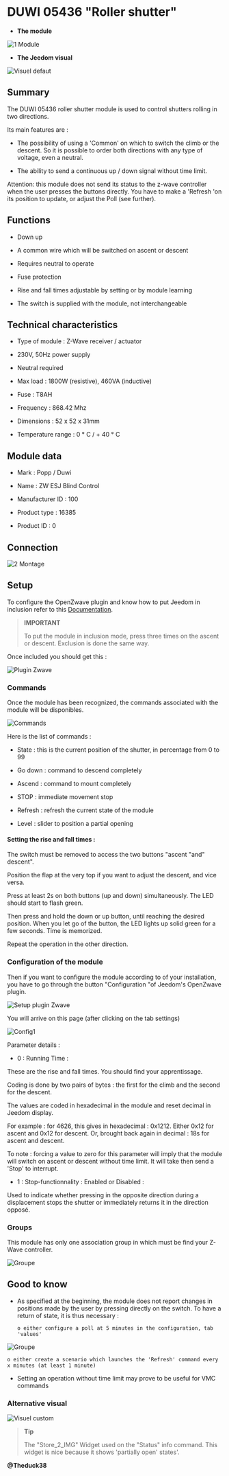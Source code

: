 DUWI 05436 "Roller shutter" 
==========================



-   **The module**



![1 Module](images/duwi.05436/1-Module.PNG)



-   **The Jeedom visual**



![Visuel defaut](images/duwi.05436/Visuel_defaut.PNG)



Summary 
------



The DUWI 05436 roller shutter module is used to control shutters
rolling in two directions.

Its main features are :

-   The possibility of using a 'Common' on which to switch the climb
    or the descent. So it is possible to order both
    directions with any type of voltage, even a neutral.

-   The ability to send a continuous up / down signal without
    time limit.

Attention: this module does not send its status to the z-wave controller when
the user presses the buttons directly. You have to make a
'Refresh 'on its position to update, or adjust the Poll (see
further).



Functions 
---------



-   Down up

-   A common wire which will be switched on ascent or descent

-   Requires neutral to operate

-   Fuse protection

-   Rise and fall times adjustable by setting or by
    module learning

-   The switch is supplied with the module, not interchangeable



Technical characteristics 
---------------------------



-   Type of module : Z-Wave receiver / actuator

-   230V, 50Hz power supply

-   Neutral required

-   Max load : 1800W (resistive), 460VA (inductive)

-   Fuse : T8AH

-   Frequency : 868.42 Mhz

-   Dimensions : 52 x 52 x 31mm

-   Temperature range : 0 ° C / + 40 ° C



Module data 
-----------------



-   Mark : Popp / Duwi

-   Name : ZW ESJ Blind Control

-   Manufacturer ID : 100

-   Product type : 16385

-   Product ID : 0



Connection 
---------

![2 Montage](images/duwi.05436/2-Montage.PNG)



Setup 
-------------



To configure the OpenZwave plugin and know how to put Jeedom in
inclusion refer to this
[Documentation](https://doc.jeedom.com/en_US/plugins/automation%20protocol/openzwave/).



> **IMPORTANT**
>
> To put the module in inclusion mode, press three times
> on the ascent or descent. Exclusion is done the same way.



Once included you should get this :



![Plugin Zwave](images/duwi.05436/3-Inclusion.PNG)



### Commands 



Once the module has been recognized, the commands associated with the module will be
disponibles.



![Commands](images/duwi.05436/4-Commandes.PNG)



Here is the list of commands :



-   State : this is the current position of the shutter, in percentage from 0 to 99

-   Go down : command to descend completely

-   Ascend : command to mount completely

-   STOP : immediate movement stop

-   Refresh : refresh the current state of the module

-   Level : slider to position a partial opening



#### Setting the rise and fall times : 

The switch must be removed to access the two buttons
"ascent "and" descent".

Position the flap at the very top if you want to adjust the
descent, and vice versa.

Press at least 2s on both buttons (up and down)
simultaneously. The LED should start to flash green.

Then press and hold the down or up button,
until reaching the desired position. When you let go of the button, the
LED lights up solid green for a few seconds. Time is memorized.

Repeat the operation in the other direction.



### Configuration of the module 



Then if you want to configure the module according to
of your installation, you have to go through the button
"Configuration "of Jeedom's OpenZwave plugin.



![Setup plugin Zwave](images/plugin/bouton_configuration.jpg)



You will arrive on this page (after clicking on the tab
settings)



![Config1](images/duwi.05436/5-Paramètres.PNG)



Parameter details :



-   0 : Running Time :

These are the rise and fall times. You should find your
apprentissage.

Coding is done by two pairs of bytes : the first for the climb
and the second for the descent.

The values are coded in hexadecimal in the module and reset
decimal in Jeedom display.

For example : for 4626, this gives in hexadecimal : 0x1212. Either 0x12
for ascent and 0x12 for descent. Or, brought back again in
decimal : 18s for ascent and descent.

To note : forcing a value to zero for this parameter will imply that the
module will switch on ascent or descent without time limit. It will take
then send a 'Stop' to interrupt.

-   1 : Stop-functionnality : Enabled or Disabled :

Used to indicate whether pressing in the opposite direction during a
displacement stops the shutter or immediately returns it in the direction
opposé.



### Groups 



This module has only one association group in which must be
find your Z-Wave controller.



![Groupe](images/duwi.05436/6-Groupes.PNG)



Good to know 
------------



-   As specified at the beginning, the module does not report changes in
    positions made by the user by pressing directly
    on the switch. To have a return of state, it is thus necessary :

        o either configure a poll at 5 minutes in the configuration, tab 'values'

![Groupe](images/duwi.05436/7-Poll.PNG)

    o either create a scenario which launches the 'Refresh' command every x minutes (at least 1 minute)

-   Setting an operation without time limit may prove to be
    useful for VMC commands



### Alternative visual 



![Visuel custom](images/duwi.05436/Visuel_custom.PNG)

> **Tip**
>
> The "Store\_2\_IMG" Widget used on the "Status" info command. This
> widget is nice because it shows 'partially open' states'.

**@Theduck38**
